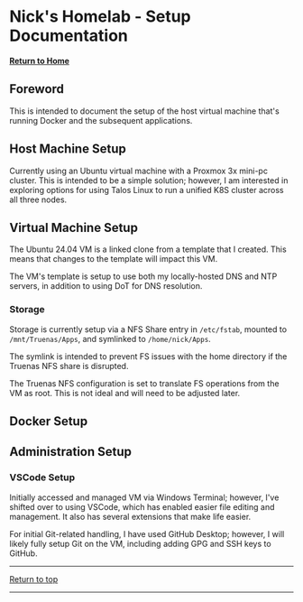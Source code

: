 # Nick's Homelab - Setup Documentation

**[Return to Home](/README.md)**

## Foreword

This is intended to document the setup of the host virtual machine that's
running Docker and the subsequent applications.

## Host Machine Setup

Currently using an Ubuntu virtual machine with a Proxmox 3x mini-pc cluster.
This is intended to be a simple solution; however, I am interested in exploring
options for using Talos Linux to run a unified K8S cluster across all three
nodes.

## Virtual Machine Setup

The Ubuntu 24.04 VM is a linked clone from a template that I created.
This means that changes to the template will impact this VM.

The VM's template is setup to use both my locally-hosted DNS and NTP servers, in
addition to using DoT for DNS resolution.

### Storage

Storage is currently setup via a NFS Share entry in `/etc/fstab`, mounted to `/mnt/Truenas/Apps`, and
symlinked to `/home/nick/Apps`.

The symlink is intended to prevent FS issues with the home directory if the
Truenas NFS share is disrupted.

The Truenas NFS configuration is set to translate FS operations from the VM as
root. This is not ideal and will need to be adjusted later.

## Docker Setup

## Administration Setup

### VSCode Setup

Initially accessed and managed VM via Windows Terminal; however, I've shifted
over to using VSCode, which has enabled easier file editing and management.
It also has several extensions that make life easier.

For initial Git-related handling, I have used GitHub Desktop; however, I will
likely fully setup Git on the VM, including adding GPG and SSH keys to GitHub.

----------

[Return to top](/SETUP.md)

----------

